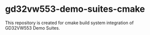 # gd32vw553-demo-suites-cmake
This repository is created for cmake build system integration of GD32VW553 Demo Suites.
